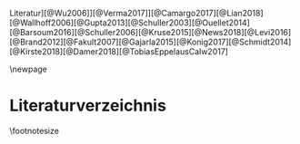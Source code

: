 Literatur][@Wu2006]][@Verma2017]][@Camargo2017][@Lian2018][@Wallhoff2006][@Gupta2013][@Schuller2003][@Ouellet2014][@Barsoum2016][@Schuller2006][@Kruse2015][@News2018][@Levi2016][@Brand2012][@Fakult2007][@Gajarla2015][@Konig2017][@Schmidt2014][@Kirste2018][@Damer2018][@TobiasEppelausCalw2017]

\newpage

# Literaturverzeichnis

\footnotesize

<!-- 
Do not edit this page.

References are automatically generated from the BibTex file (References.bib)

...which you should create using your reference manager.
-->